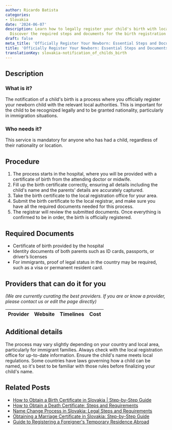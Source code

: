 ```yaml
---
author: Ricardo Batista
categories:
- Slovakia
date: '2024-06-07'
description: Learn how to legally register your child's birth with local authorities.
  Discover the required steps and documents for the birth registration process.
draft: false
meta_title: 'Officially Register Your Newborn: Essential Steps and Documents'
title: 'Officially Register Your Newborn: Essential Steps and Documents'
translationKey: slovakia-notification_of_childs_birth
---
```


## Description
### What is it?
The notification of a child's birth is a process where you officially register your newborn child with the relevant local authorities. This is important for the child to be recognized legally and to be granted nationality, particularly in immigration situations.

### Who needs it?
This service is mandatory for anyone who has had a child, regardless of their nationality or location.

## Procedure
1. The process starts in the hospital, where you will be provided with a certificate of birth from the attending doctor or midwife.
2. Fill up the birth certificate correctly, ensuring all details including the child's name and the parents' details are accurately captured.
3. Take the birth certificate to the local registration office for your area.
4. Submit the birth certificate to the local registrar, and make sure you have all the required documents needed for this process.
5. The registrar will review the submitted documents. Once everything is confirmed to be in order, the birth is officially registered. 

## Required Documents
- Certificate of birth provided by the hospital
- Identity documents of both parents such as ID cards, passports, or driver’s licenses
- For immigrants, proof of legal status in the country may be required, such as a visa or permanent resident card.

## Providers that can do it for you

_(We are currently curating the best providers. If you are or know a provider, please contact us or edit the page directly)_

| Provider        |     Website     |     Timelines    |       Cost      |
| :-------------: | :-------------: |  :-------------: | :-------------: |

## Additional details
The process may vary slightly depending on your country and local area, particularly for immigrant families. Always check with the local registration office for up-to-date information. Ensure the child's name meets local regulations. Some countries have laws governing how a child can be named, so it's best to be familiar with those rules before finalizing your child's name.


## Related Posts

- [How to Obtain a Birth Certificate in Slovakia | Step-by-Step Guide](https://tramitit.com/guides/slovakia/issuance_of_birth_certificate/)
- [How to Obtain a Death Certificate: Steps and Requirements](https://tramitit.com/guides/slovakia/issuance_of_death_certificate/)
- [Name Change Process in Slovakia: Legal Steps and Requirements](https://tramitit.com/guides/slovakia/change_of_name/)
- [Obtaining a Marriage Certificate in Slovakia: Step-by-Step Guide](https://tramitit.com/guides/slovakia/issuance_of_marriage_certificate/)
- [Guide to Registering a Foreigner's Temporary Residence Abroad](https://tramitit.com/guides/slovakia/registration_of_a_foreigners_temporary_residence/)